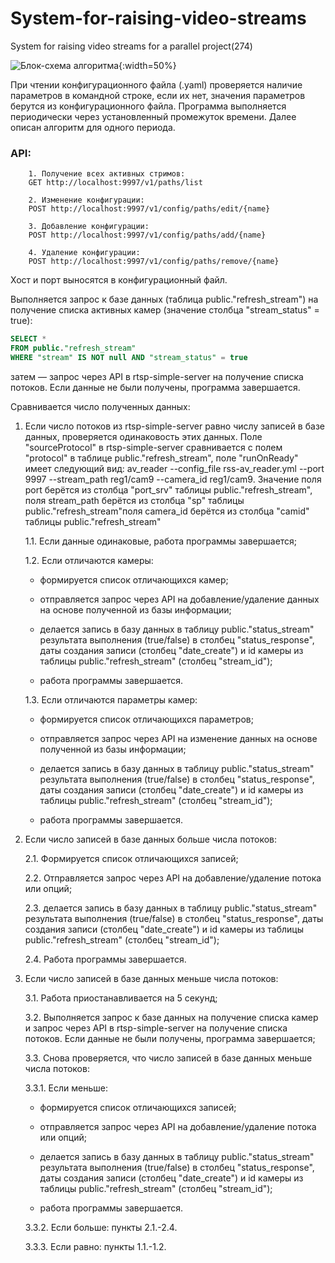 # System-for-raising-video-streams
System for raising video streams for a parallel project(274)

![Блок-схема алгоритма](https://github.com/Kseniya-cha/System-for-raising-video-streams/raw/main/pictures/algorithm.png){:width=50%}

При чтении конфигурационного файла (.yaml) проверяется наличие параметров в командной строке, если их нет, значения параметров берутся из конфигурационного файла. Программа выполняется периодически через установленный промежуток времени. Далее описан алгоритм для одного периода.

### API:

        1. Получение всех активных стримов:
        GET http://localhost:9997/v1/paths/list

        2. Изменение конфигурации:
        POST http://localhost:9997/v1/config/paths/edit/{name}

        3. Добавление конфигурации:
        POST http://localhost:9997/v1/config/paths/add/{name}

        4. Удаление конфигурации:
        POST http://localhost:9997/v1/config/paths/remove/{name}

Хост и порт выносятся в конфигурационный файл.

Выполняется запрос к базе данных (таблица public."refresh_stream") на получение списка активных камер (значение столбца "stream_status" = true):

```SQL
SELECT *
FROM public."refresh_stream"
WHERE "stream" IS NOT null AND "stream_status" = true
```

затем — запрос через API в rtsp-simple-server на получение списка потоков. Если данные не были получены, программа завершается.

Сравнивается число полученных данных:

1. Если число потоков из rtsp-simple-server равно числу записей в базе данных, проверяется одинаковость этих данных. Поле "sourceProtocol" в rtsp-simple-server сравнивается с полем "protocol" в таблице public."refresh_stream", поле "runOnReady" имеет следующий вид: av_reader --config_file  rss-av_reader.yml --port 9997 --stream_path reg1/cam9 --camera_id reg1/cam9. Значение поля port берётся из столбца "port_srv" таблицы public."refresh_stream", поля stream_path берётся из столбца "sp" таблицы public."refresh_stream"поля camera_id берётся из столбца "camid" таблицы public."refresh_stream"

    1.1. Если данные одинаковые, работа программы завершается;

    1.2. Если отличаются камеры:

    - формируется список отличающихся камер;

    - отправляется запрос через API на добавление/удаление данных на основе полученной из базы информации;

    - делается запись в базу данных в таблицу public."status_stream" результата выполнения (true/false) в столбец "status_response", даты создания записи (столбец "date_create") и id камеры из таблицы public."refresh_stream" (столбец "stream_id");

    - работа программы завершается.

    1.3. Если отличаются параметры камер:

    - формируется список отличающихся параметров;

    - отправляется запрос через API на изменение данных на основе полученной из базы информации;

    - делается запись в базу данных в таблицу public."status_stream" результата выполнения (true/false) в столбец "status_response", даты создания записи (столбец "date_create") и id камеры из таблицы public."refresh_stream" (столбец "stream_id");

    - работа программы завершается.

2. Если число записей в базе данных больше числа потоков:

    2.1. Формируется список отличающихся записей;

    2.2. Отправляется запрос через API на добавление/удаление потока или опций;

    2.3. делается запись в базу данных в таблицу public."status_stream" результата выполнения (true/false) в столбец "status_response", даты создания записи (столбец "date_create") и id камеры из таблицы public."refresh_stream" (столбец "stream_id");

    2.4. Работа программы завершается.

3. Если число записей в базе данных меньше числа потоков:

    3.1. Работа приостанавливается на 5 секунд;

    3.2. Выполняется запрос к базе данных на получение списка камер и запрос через API в rtsp-simple-server на получение списка потоков. Если данные не были получены, программа завершается;

    3.3. Снова проверяется, что число записей в базе данных меньше числа потоков:
        
    3.3.1. Если меньше:

    - формируется список отличающихся записей;
        
    - отправляется запрос через API на добавление/удаление потока или опций;
        
    - делается запись в базу данных в таблицу public."status_stream" результата выполнения (true/false) в столбец "status_response", даты создания записи (столбец "date_create") и id камеры из таблицы public."refresh_stream" (столбец "stream_id");
       
    - работа программы завершается.
        
    3.3.2. Если больше: пункты 2.1.-2.4.

    3.3.3. Если равно: пункты 1.1.-1.2.
